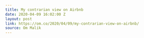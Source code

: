 ```yaml
---
title: My contrarian view on Airbnb
date: 2020-04-09 16:02:00 Z
layout: post
link: https://om.co/2020/04/09/my-contrarian-view-on-airbnb/
source: Om Malik
---
```


